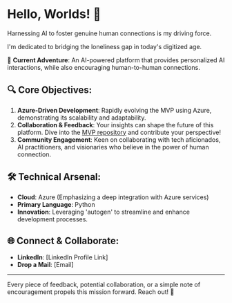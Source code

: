 # Hello, Worlds! 👋

Harnessing AI to foster genuine human connections is my driving force. 

I'm dedicated to bridging the loneliness gap in today's digitized age.

🚀 **Current Adventure**: An AI-powered platform that provides personalized AI interactions, while also encouraging human-to-human connections.

## 🔍 Core Objectives:

1. **Azure-Driven Development**: Rapidly evolving the MVP using Azure, demonstrating its scalability and adaptability.
2. **Collaboration & Feedback**: Your insights can shape the future of this platform. Dive into the [MVP repository](link-to-the-repo) and contribute your perspective!
3. **Community Engagement**: Keen on collaborating with tech aficionados, AI practitioners, and visionaries who believe in the power of human connection.

## 🛠 Technical Arsenal:

- **Cloud**: Azure (Emphasizing a deep integration with Azure services)
- **Primary Language**: Python
- **Innovation**: Leveraging 'autogen' to streamline and enhance development processes.

## 🌐 Connect & Collaborate:

- **LinkedIn**: [LinkedIn Profile Link]
- **Drop a Mail**: [Email]

---

Every piece of feedback, potential collaboration, or a simple note of encouragement propels this mission forward. Reach out! 🌟
